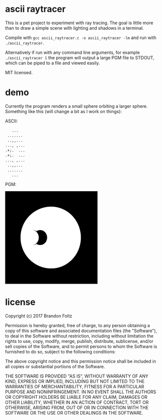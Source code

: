 ascii raytracer
===============

This is a pet project to experiment with ray tracing. The goal is little more than to draw a simple scene with lighting and shadows in a terminal.

Compile with `gcc ascii_raytracer.c -o ascii_raytracer -lm` and run with `./ascii_raytracer`.

Alternatively if run with any command line arguments, for example `./ascii_raytracer 1` the program will output a large PGM file to STDOUT, which can be piped to a file and viewed easily. 

MIT licensed.

demo
====

Currently the program renders a small sphere orbiting a larger sphere. Something like this (will change a bit as I work on things):

ASCII:
       
                    
       ...          
     .......        
     ..,,...        
    ..., ,...       
    .+;.  ...       
    .+;.  ...       
    ..., ,...       
     ..,,...        
     .......        
       ...          

PGM:

<img src="https://raw.githubusercontent.com/JayWalker512/ascii_raytracer/master/img.png" width="300" height="300">

license
=======

Copyright (c) 2017 Brandon Foltz

Permission is hereby granted, free of charge, to any person obtaining a copy
of this software and associated documentation files (the "Software"), to deal
in the Software without restriction, including without limitation the rights
to use, copy, modify, merge, publish, distribute, sublicense, and/or sell
copies of the Software, and to permit persons to whom the Software is
furnished to do so, subject to the following conditions:

The above copyright notice and this permission notice shall be included in all
copies or substantial portions of the Software.

THE SOFTWARE IS PROVIDED "AS IS", WITHOUT WARRANTY OF ANY KIND, EXPRESS OR
IMPLIED, INCLUDING BUT NOT LIMITED TO THE WARRANTIES OF MERCHANTABILITY,
FITNESS FOR A PARTICULAR PURPOSE AND NONINFRINGEMENT. IN NO EVENT SHALL THE
AUTHORS OR COPYRIGHT HOLDERS BE LIABLE FOR ANY CLAIM, DAMAGES OR OTHER
LIABILITY, WHETHER IN AN ACTION OF CONTRACT, TORT OR OTHERWISE, ARISING FROM,
OUT OF OR IN CONNECTION WITH THE SOFTWARE OR THE USE OR OTHER DEALINGS IN THE
SOFTWARE.
                                   
                                        
                                        
